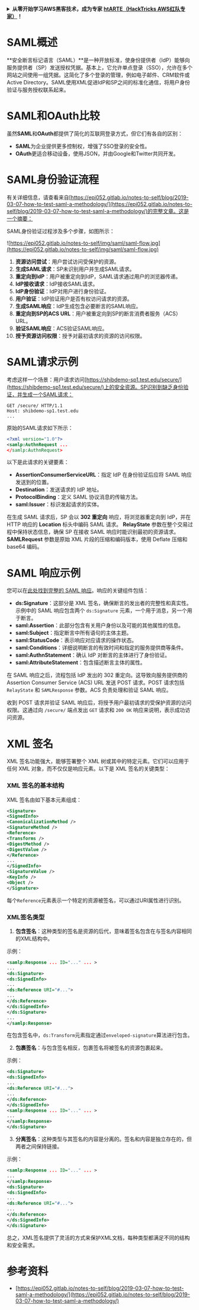 <details>

<summary><strong>从零开始学习AWS黑客技术，成为专家</strong> <a href="https://training.hacktricks.xyz/courses/arte"><strong>htARTE（HackTricks AWS红队专家）</strong></a><strong>！</strong></summary>

支持HackTricks的其他方式：

* 如果您想看到您的**公司在HackTricks中做广告**或**下载PDF格式的HackTricks**，请查看[**订阅计划**](https://github.com/sponsors/carlospolop)!
* 获取[**官方PEASS & HackTricks周边产品**](https://peass.creator-spring.com)
* 探索[**PEASS家族**](https://opensea.io/collection/the-peass-family)，我们的独家[**NFTs**](https://opensea.io/collection/the-peass-family)
* **加入** 💬 [**Discord群**](https://discord.gg/hRep4RUj7f) 或 [**电报群**](https://t.me/peass) 或 **关注**我的**Twitter** 🐦 [**@carlospolopm**](https://twitter.com/carlospolopm)**。**
* 通过向[**HackTricks**](https://github.com/carlospolop/hacktricks)和[**HackTricks Cloud**](https://github.com/carlospolop/hacktricks-cloud) github仓库提交PR来分享您的黑客技巧。

</details>


# SAML概述

**安全断言标记语言（SAML）**是一种开放标准，使身份提供者（IdP）能够向服务提供者（SP）发送授权凭据。基本上，它允许单点登录（SSO），允许在多个网站之间使用一组凭据。这简化了多个登录的管理，例如电子邮件、CRM软件或Active Directory。SAML使用XML促进IdP和SP之间的标准化通信，将用户身份验证与服务授权联系起来。

# SAML和OAuth比较

虽然**SAML**和**OAuth**都提供了简化的互联网登录方式，但它们有各自的区别：

- **SAML**为企业提供更多控制权，增强了SSO登录的安全性。
- **OAuth**更适合移动设备，使用JSON，并由Google和Twitter共同开发。

# SAML身份验证流程

有关详细信息，请查看来自[https://epi052.gitlab.io/notes-to-self/blog/2019-03-07-how-to-test-saml-a-methodology/](https://epi052.gitlab.io/notes-to-self/blog/2019-03-07-how-to-test-saml-a-methodology/)的完整文章。这是一个摘要：

SAML身份验证过程涉及多个步骤，如图所示：

![https://epi052.gitlab.io/notes-to-self/img/saml/saml-flow.jpg](https://epi052.gitlab.io/notes-to-self/img/saml/saml-flow.jpg)

1. **资源访问尝试**：用户尝试访问受保护的资源。
2. **生成SAML请求**：SP未识别用户并生成SAML请求。
3. **重定向到IdP**：用户被重定向到IdP，SAML请求通过用户的浏览器传递。
4. **IdP接收请求**：IdP接收SAML请求。
5. **IdP身份验证**：IdP对用户进行身份验证。
6. **用户验证**：IdP验证用户是否有权访问请求的资源。
7. **生成SAML响应**：IdP生成包含必要断言的SAML响应。
8. **重定向到SP的ACS URL**：用户被重定向到SP的断言消费者服务（ACS）URL。
9. **验证SAML响应**：ACS验证SAML响应。
10. **授予资源访问权限**：授予对最初请求的资源的访问权限。

# SAML请求示例

考虑这样一个场景：用户请求访问[https://shibdemo-sp1.test.edu/secure/](https://shibdemo-sp1.test.edu/secure/)上的安全资源。SP识别到缺乏身份验证，并生成一个SAML请求：
```
GET /secure/ HTTP/1.1
Host: shibdemo-sp1.test.edu
...
```
原始的SAML请求如下所示：
```xml
<?xml version="1.0"?>
<samlp:AuthnRequest ...
</samlp:AuthnRequest>
```
以下是此请求的关键要素：
- **AssertionConsumerServiceURL**：指定 IdP 在身份验证后应将 SAML 响应发送到的位置。
- **Destination**：发送请求的 IdP 地址。
- **ProtocolBinding**：定义 SAML 协议消息的传输方法。
- **saml:Issuer**：标识发起请求的实体。

在生成 SAML 请求后，SP 会以 **302 重定向** 响应，将浏览器重定向到 IdP，并在 HTTP 响应的 **Location** 标头中编码 SAML 请求。 **RelayState** 参数在整个交易过程中保持状态信息，确保 SP 在接收 SAML 响应时能识别最初的资源请求。 **SAMLRequest** 参数是原始 XML 片段的压缩和编码版本，使用 Deflate 压缩和 base64 编码。

# SAML 响应示例

您可以在[此处找到完整的 SAML 响应](https://epi052.gitlab.io/notes-to-self/blog/2019-03-07-how-to-test-saml-a-methodology/)。响应的关键组件包括：

- **ds:Signature**：这部分是 XML 签名，确保断言的发出者的完整性和真实性。示例中的 SAML 响应包含两个 `ds:Signature` 元素，一个用于消息，另一个用于断言。
- **saml:Assertion**：此部分包含有关用户身份以及可能的其他属性的信息。
- **saml:Subject**：指定断言中所有语句的主体主题。
- **saml:StatusCode**：表示响应对应请求的操作状态。
- **saml:Conditions**：详细说明断言的有效时间和指定的服务提供商等条件。
- **saml:AuthnStatement**：确认 IdP 对断言的主体进行了身份验证。
- **saml:AttributeStatement**：包含描述断言主体的属性。

在 SAML 响应之后，流程包括 IdP 发出的 302 重定向。这导致向服务提供商的 Assertion Consumer Service (ACS) URL 发送 POST 请求。POST 请求包括 `RelayState` 和 `SAMLResponse` 参数。ACS 负责处理和验证 SAML 响应。

收到 POST 请求并验证 SAML 响应后，将授予用户最初请求的受保护资源的访问权限。这通过向 `/secure/` 端点发出 `GET` 请求和 `200 OK` 响应来说明，表示成功访问资源。

# XML 签名

XML 签名功能强大，能够签署整个 XML 树或其中的特定元素。它们可以应用于任何 XML 对象，而不仅仅是响应元素。以下是 XML 签名的关键类型：

### XML 签名的基本结构
XML 签名由如下基本元素组成：
```xml
<Signature>
<SignedInfo>
<CanonicalizationMethod />
<SignatureMethod />
<Reference>
<Transforms />
<DigestMethod />
<DigestValue />
</Reference>
...
</SignedInfo>
<SignatureValue />
<KeyInfo />
<Object />
</Signature>
```
每个`Reference`元素表示一个特定的资源被签名，可以通过URI属性进行识别。

### XML签名类型

1. **包含签名**：这种类型的签名是资源的后代，意味着签名包含在与签名内容相同的XML结构中。

示例：
```xml
<samlp:Response ... ID="..." ... >
...
<ds:Signature>
<ds:SignedInfo>
...
<ds:Reference URI="#...">
...
</ds:Reference>
</ds:SignedInfo>
</ds:Signature>
...
</samlp:Response>
```

在包含签名中，`ds:Transform`元素指定通过`enveloped-signature`算法进行包含。

2. **包裹签名**：与包含签名相反，包裹签名将被签名的资源包裹起来。

示例：
```xml
<ds:Signature>
<ds:SignedInfo>
...
<ds:Reference URI="#...">
...
</ds:Reference>
</ds:SignedInfo>
<samlp:Response ... ID="..." ... >
...
</samlp:Response>
</ds:Signature>
```

3. **分离签名**：这种类型与其签名的内容是分离的。签名和内容是独立存在的，但两者之间保持链接。

示例：
```xml
<samlp:Response ... ID="..." ... >
...
</samlp:Response>
<ds:Signature>
<ds:SignedInfo>
...
<ds:Reference URI="#...">
...
</ds:Reference>
</ds:SignedInfo>
</ds:Signature>
```

总之，XML签名提供了灵活的方式来保护XML文档，每种类型都满足不同的结构和安全需求。

# 参考资料
* [https://epi052.gitlab.io/notes-to-self/blog/2019-03-07-how-to-test-saml-a-methodology/](https://epi052.gitlab.io/notes-to-self/blog/2019-03-07-how-to-test-saml-a-methodology/)
